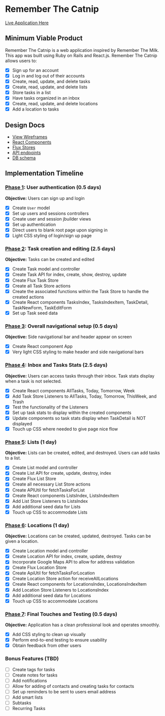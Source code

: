 # Remember The Catnip

[Live Application Here][heroku]

[heroku]: http://www.rememberthecatnip.com

## Minimum Viable Product

Remember The Catnip is a web application inspired by Remember The Milk.  
This app was built using Ruby on Rails and React.js.
Remember The Catnip allows users to:


- [x] Sign up for an account
- [x] Log in and log out of their accounts
- [x] Create, read, update, and delete tasks
- [x] Create, read, update, and delete lists
- [x] Store tasks in a list
- [x] Have tasks organized in an inbox
- [x] Create, read, update, and delete locations
- [x] Add a location to tasks

## Design Docs
* [View Wireframes][views]
* [React Components][components]
* [Flux Stores][stores]
* [API endpoints][api-endpoints]
* [DB schema][schema]

[views]: ./views.md
[components]: ./components.md
[stores]: ./stores.md
[api-endpoints]: ./api-endpoints.md
[schema]: ./schema.md

## Implementation Timeline

### [Phase 1][phase-one]: User authentication (0.5 days)

**Objective:** Users can sign up and login

- [x] Create `User` model
- [x] Set up users and sessions controllers
- [x] Create user and session jbuilder views
- [x] Set up authentication
- [x] Direct users to blank root page upon signing in
- [x] Light CSS styling of login/sign up page

### [Phase 2][phase-two]: Task creation and editing (2.5 days)

**Objective:** Tasks can be created and edited

- [x] Create Task model and controller
- [x] Create Task API for index, create, show, destroy, update
- [x] Create Flux Task Store
- [x] Create all Task Store actions
- [x] Create the associated functions within the Task Store to handle the created actions
- [x] Create React components TasksIndex, TasksIndexItem, TaskDetail, TaskNewForm, TaskEditForm
- [x] Set up Task seed data

### [Phase 3][phase-three]: Overall navigational setup (0.5 days)

**Objective:** Side navigational bar and header appear on screen
- [x] Create React component App
- [x] Very light CSS styling to make header and side navigational bars

### [Phase 4][phase-four]: Inbox and Tasks Stats (2.5 days)

**Objective:** Users can access tasks through their inbox.  Task stats display when a task is not selected.

- [x] Create React components AllTasks, Today, Tomorrow, Week
- [x] Add Task Store Listeners to AllTasks, Today, Tomorrow, ThisWeek, and Trash
- [x] Test the functionality of the Listeners
- [x] Set up task stats to display within the created components
- [x] Update components so task stats display when TaskDetail is NOT displayed
- [x] Touch up CSS where needed to give page nice flow

### [Phase 5][phase-five]: Lists (1 day)

**Objective:** Lists can be created, edited, and destroyed.  Users can add tasks to a list.

- [x] Create List model and controller
- [x] Create List API for create, update, destroy, index
- [x] Create Flux List Store
- [x] Create all necessary List Store actions
- [x] Create APIUtil for fetchTasksForList
- [x] Create React components ListsIndex, ListsIndexItem
- [x] Add List Store Listeners to ListsIndex
- [x] Add additional seed data for Lists
- [x] Touch up CSS to accommodate Lists

### [Phase 6][phase-six]: Locations (1 day)

**Objective:** Locations can be created, updated, destroyed.  Tasks can be given a location.

- [x] Create Location model and controller
- [x] Create Location API for index, create, update, destroy
- [x] Incorporate Google Maps API to allow for address validation
- [x] Create Flux Location Store
- [x] Create ApiUtil for fetchTasksForLocation
- [x] Create Location Store action for receiveAllLocations
- [x] Create React components for LocationsIndex, LocationsIndexItem
- [x] Add Location Store Listeners to LocationsIndex
- [x] Add additional seed data for Locations
- [x] Touch up CSS to accommodate Locations

### [Phase 7][phase-seven]: Final Touches and Testing (0.5 days)

**Objective:** Application has a clean professional look and operates smoothly.

- [x] Add CSS styling to clean up visually
- [x] Perform end-to-end testing to ensure usability
- [x] Obtain feedback from other users

### Bonus Features (TBD)
- [ ] Create tags for tasks
- [ ] Create notes for tasks
- [ ] Add notifications
- [ ] Allow for adding of contacts and creating tasks for contacts
- [ ] Set up reminders to be sent to users email address
- [ ] Add smart lists
- [ ] Subtasks
- [ ] Recurring Tasks

[phase-one]: ./phases/phase1.md
[phase-two]: ./phases/phase2.md
[phase-three]: ./phases/phase3.md
[phase-four]: ./phases/phase4.md
[phase-five]: ./phases/phase5.md
[phase-six]: ./phases/phase6.md
[phase-seven]: ./phases/phase7.md
